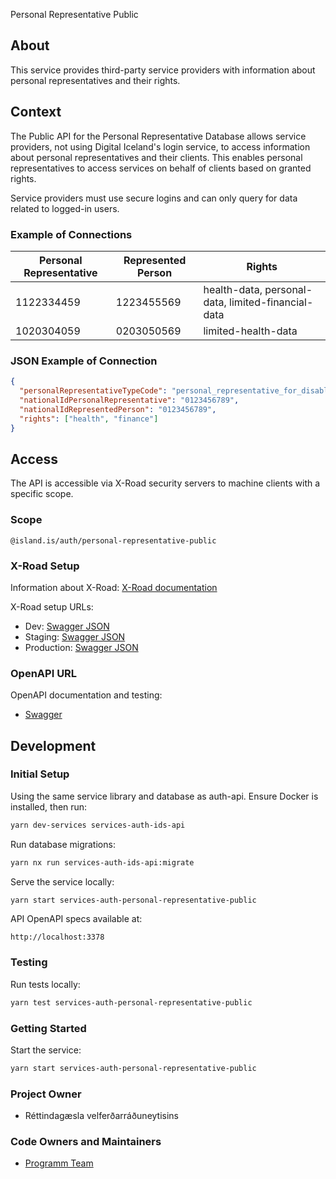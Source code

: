 Personal Representative Public

## About

This service provides third-party service providers with information about personal representatives and their rights.

## Context

The Public API for the Personal Representative Database allows service providers, not using Digital Iceland's login service, to access information about personal representatives and their clients. This enables personal representatives to access services on behalf of clients based on granted rights.

Service providers must use secure logins and can only query for data related to logged-in users.

### Example of Connections

| **Personal Representative** | **Represented Person** | **Rights**                                         |
| --------------------------- | ---------------------- | -------------------------------------------------- |
| 1122334459                  | 1223455569             | health-data, personal-data, limited-financial-data |
| 1020304059                  | 0203050569             | limited-health-data                                |

### JSON Example of Connection

```json
{
  "personalRepresentativeTypeCode": "personal_representative_for_disabled_person",
  "nationalIdPersonalRepresentative": "0123456789",
  "nationalIdRepresentedPerson": "0123456789",
  "rights": ["health", "finance"]
}
```

## Access

The API is accessible via X-Road security servers to machine clients with a specific scope.

### Scope

```
@island.is/auth/personal-representative-public
```

### X-Road Setup

Information about X-Road: [X-Road documentation](https://docs.devland.is/technical-overview/x-road/x-road-system-requirements)

X-Road setup URLs:

- Dev: [Swagger JSON](https://personal-representative-public-xrd.internal.dev01.devland.is/swagger-json)
- Staging: [Swagger JSON](https://personal-representative-public-xrd.internal.staging01.devland.is/swagger-json)
- Production: [Swagger JSON](https://personal-representative-public-xrd.internal.innskra.island.is/swagger-json)

### OpenAPI URL

OpenAPI documentation and testing:

- [Swagger](https://personal-representative-public-xrd.dev01.devland.is/swagger)

## Development

### Initial Setup

Using the same service library and database as auth-api. Ensure Docker is installed, then run:

```bash
yarn dev-services services-auth-ids-api
```

Run database migrations:

```bash
yarn nx run services-auth-ids-api:migrate
```

Serve the service locally:

```bash
yarn start services-auth-personal-representative-public
```

API OpenAPI specs available at:

```
http://localhost:3378
```

### Testing

Run tests locally:

```bash
yarn test services-auth-personal-representative-public
```

### Getting Started

Start the service:

```bash
yarn start services-auth-personal-representative-public
```

### Project Owner

- Réttindagæsla velferðarráðuneytisins

### Code Owners and Maintainers

- [Programm Team](https://github.com/orgs/island-is/teams/programm/members)